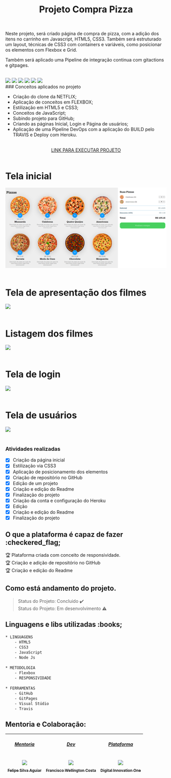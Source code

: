 <div align="center">
   <h1>Projeto Compra Pizza</h1>
</div></br>

Neste projeto, será criado página de compra de pizza, com a adição dos itens no carrinho em Javascript, HTML5, CSS3. Também será estruturado um layout, técnicas de CSS3 com containers e variáveis, como posicionar os elementos com Flexbox e Grid.



Também será aplicado uma Pipeline de integração continua com gitactions e gitpages.
</br></br>

<img src="https://img.shields.io/static/v1?label=JavaScript&message=linguagem&color=orange&style=for-the-badge&logo=JAVASCRIPT"/>
<img src="https://img.shields.io/static/v1?label=HTML5&message=linguagem&color=green&style=for-the-badge&logo=HTML5"/>
<img src="https://img.shields.io/static/v1?label=css3&message=linguagem&color=blue&style=for-the-badge&logo=CSS3"/>
<img src="https://img.shields.io/static/v1?label=flexbox&message=metodologia&color=yellow&style=for-the-badge&logo=Flexbox"/>
<img src="https://img.shields.io/static/v1?label=Github&message=plataforma&color=orange&style=for-the-badge&logo=GITHUB"/>
<img src="https://img.shields.io/static/v1?label=visualstudio&message=plataforma&color=blue&style=for-the-badge&logo=VISUALSTUDIO"/>


</br>
### Conceitos aplicados no projeto

- Criação do clone da NETFLIX;
- Aplicação de conceitos em FLEXBOX;
- Estilização em HTML5 e CSS3;
- Conceitos de JavaScript;
- Subindo projeto para GitHub;
- Criando as páginas Inicial, Login e Página de usuários; 
- Aplicação de uma Pipeline DevOps com a aplicação do BUILD pelo TRAVIS e Deploy com Heroku.</br>


</br>
<div align="center">
    <a href="https://wellington197.github.io/Compra-Pizzaria-JavaScript/" height="95px" width="440px">LINK PARA EXECUTAR PROJETO
    </a>
</div></br>

<h1>Tela inicial</h1>
<img src="./images/imagensprojeto.PNG"/></br></br>

<h1>Tela de apresentação dos filmes</h1>
<img src="static/images/paginas_do_projeto/tela_apresentação_filmes.PNG"/></br></br>

<h1>Listagem dos filmes</h1>
<img src="static/images/paginas_do_projeto/Filmes.PNG"/></br></br>

<h1>Tela de login</h1>
<img src="static/images/paginas_do_projeto/login.PNG"/></br></br>

<h1>Tela de usuários</h1>
<img src="static/images/paginas_do_projeto/usuarios.PNG"/></br></br>


### Atividades realizadas 

- [X] Criação da página inicial
- [X] Estilização via CSS3
- [X] Aplicação de posicionamento dos elementos
- [X] Criação de repositório no GitHub
- [X] Edição de um projeto
- [X] Criação e edição do Readme
- [X] Finalização do projeto
- [X] Criação da conta e configuração do Heroku
- [X] Edição 
- [X] Criação e edição do Readme
- [X] Finalização do projeto

## O que a plataforma é capaz de fazer :checkered_flag;

:trophy: Plataforma criada com conceito de responsividade.</br>
:trophy: Criação e adição de repositório no GitHub</br>
:trophy: Criação e edição do Readme</br>


## Como está andamento do projeto.

> Status do Projeto: Concluido :heavy_check_mark:</br>
> Status do Projeto: Em desenvolvimento :warning:

## Linguagens e libs utilizadas :books;
    * LINGUAGENS
        - HTML5
        - CSS3
        - JavaScript
        - Node Js

    * METODOLOGIA
        - Flexbox
        - RESPONSIVIDADE
        
    * FERRAMENTAS
        - GitHub
        - GitPages
        - Visual Stúdio
        - Travis

## Mentoria e Colaboração:

[<h5>Mentoria</h5><br><img src="https://avatars.githubusercontent.com/u/37452836?s=400&u=3a9f100eb06cdf78d5f981666603bb312d61a037&v=4" width=115 > <br> <sub>Felipe Silva Aguiar</sub>](https://github.com/felipeAguiarCode) |[<h5>Dev</h5><br><img src="https://avatars0.githubusercontent.com/u/46049384?s=400&u=5ffc9ececdad90da42baa09e1892f037e800e0db&v=4" width=115 > <br> <sub> Francisco Wellington Costa </sub>](https://github.com/wellington197) |[<h5>Plataforma</h5><br><img src="https://avatars0.githubusercontent.com/u/26231823?s=200&v=4" width=115 > <br> <sub> Digital Innovation One </sub>](https://github.com/search?q=digitalinovation) 
| :---: | :---: | :---: |
